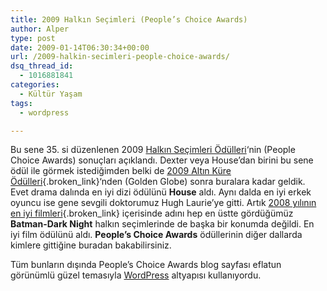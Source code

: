 ```yaml
---
title: 2009 Halkın Seçimleri (People’s Choice Awards)
author: Alper
type: post
date: 2009-01-14T06:30:34+00:00
url: /2009-halkin-secimleri-people-choice-awards/
dsq_thread_id:
  - 1016881841
categories:
  - Kültür Yaşam
tags:
  - wordpress

---
```

Bu sene 35. si düzenlenen 2009 [Halkın Seçimleri Ödülleri][1]&#8216;nin (People Choice Awards) sonuçları açıklandı. Dexter veya House&#8217;dan birini bu sene ödül ile görmek istediğimden belki de [2009 Altın Küre Ödülleri][2]{.broken_link}&#8216;nden (Golden Globe) sonra buralara kadar geldik. Evet drama dalında en iyi dizi ödülünü **House** aldı. Aynı dalda en iyi erkek oyuncu ise gene sevgili doktorumuz Hugh Laurie&#8217;ye gitti. Artık [2008 yılının en iyi filmleri][3]{.broken_link} içerisinde adını hep en üstte gördüğümüz **Batman-Dark Night** halkın seçimlerinde de başka bir konumda değildi. En iyi film ödülünü aldı. **People&#8217;s Choice Awards** ödüllerinin diğer dallarda kimlere gittiğine buradan bakabilirsiniz. 

Tüm bunların dışında People&#8217;s Choice Awards blog sayfası eflatun görünümlü güzel temasıyla [WordPress][4] altyapısı kullanıyordu.

 [1]: https://tr.wikipedia.org/wiki/People%27s_Choice_%C3%96d%C3%BClleri
 [2]: https://www.murekkep.org/2009-altin-kure-golden-globe-odulleri-800
 [3]: https://www.murekkep.org/2008-yilinin-en-iyi-filmleri-684
 [4]: https://www.wordpress.com